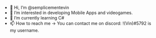 - 👋 Hi, I’m @semplicementevin
- 👀 I’m interested in developing Mobile Apps and videogames.
- 🌱 I’m currently learning C#
- 📫 How to reach me -> You can contact me on discord: !(Vin)#5792 is my username.
